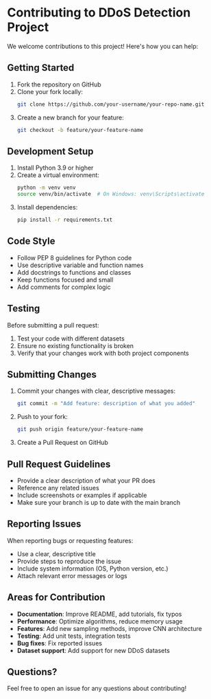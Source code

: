 # Contributing to DDoS Detection Project

We welcome contributions to this project! Here's how you can help:

## Getting Started

1. Fork the repository on GitHub
2. Clone your fork locally:
   ```bash
   git clone https://github.com/your-username/your-repo-name.git
   ```
3. Create a new branch for your feature:
   ```bash
   git checkout -b feature/your-feature-name
   ```

## Development Setup

1. Install Python 3.9 or higher
2. Create a virtual environment:
   ```bash
   python -m venv venv
   source venv/bin/activate  # On Windows: venv\Scripts\activate
   ```
3. Install dependencies:
   ```bash
   pip install -r requirements.txt
   ```

## Code Style

- Follow PEP 8 guidelines for Python code
- Use descriptive variable and function names
- Add docstrings to functions and classes
- Keep functions focused and small
- Add comments for complex logic

## Testing

Before submitting a pull request:

1. Test your code with different datasets
2. Ensure no existing functionality is broken
3. Verify that your changes work with both project components

## Submitting Changes

1. Commit your changes with clear, descriptive messages:
   ```bash
   git commit -m "Add feature: description of what you added"
   ```
2. Push to your fork:
   ```bash
   git push origin feature/your-feature-name
   ```
3. Create a Pull Request on GitHub

## Pull Request Guidelines

- Provide a clear description of what your PR does
- Reference any related issues
- Include screenshots or examples if applicable
- Make sure your branch is up to date with the main branch

## Reporting Issues

When reporting bugs or requesting features:

- Use a clear, descriptive title
- Provide steps to reproduce the issue
- Include system information (OS, Python version, etc.)
- Attach relevant error messages or logs

## Areas for Contribution

- **Documentation**: Improve README, add tutorials, fix typos
- **Performance**: Optimize algorithms, reduce memory usage
- **Features**: Add new sampling methods, improve CNN architecture
- **Testing**: Add unit tests, integration tests
- **Bug fixes**: Fix reported issues
- **Dataset support**: Add support for new DDoS datasets

## Questions?

Feel free to open an issue for any questions about contributing!
